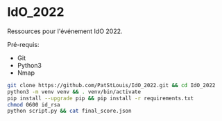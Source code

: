 # IdO_2022

Ressources pour l'événement IdO 2022.

Pré-requis:

- Git
- Python3
- Nmap

```bash
git clone https://github.com/PatStLouis/IdO_2022.git && cd IdO_2022
python3 -m venv venv && . venv/bin/activate
pip install --upgrade pip && pip install -r requirements.txt
chmod 0600 id_rsa
python script.py && cat final_score.json
```
